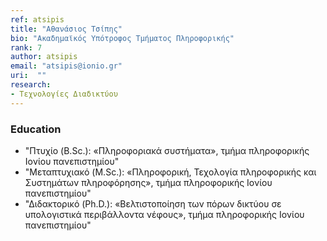 ```yaml
---
ref: atsipis
title: "Αθανάσιος Τσίπης"
bio: "Ακαδημαϊκός Υπότροφος Τμήματος Πληροφορικής"
rank: 7
author: atsipis
email: "atsipis@ionio.gr"
uri:  ""
research:
- Τεχνολογίες Διαδικτύου
---
```


### Education
  - "Πτυχίο (B.Sc.): «Πληροφοριακά συστήματα», τμήμα πληροφορικής Ιονίου πανεπιστημίου"
  - "Μεταπτυχιακό (M.Sc.): «Πληροφορική, Τεχολογία πληροφορικής και Συστημάτων πληροφόρησης», τμήμα πληροφορικής Ιονίου πανεπιστημίου"
  - "Διδακτορικό (Ph.D.): «Βελτιστοποίηση των πόρων δικτύου σε υπολογιστικά περιβάλλοντα νέφους», τμήμα πληροφορικής Ιονίου πανεπιστημίου"  

